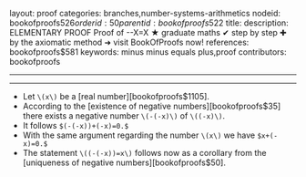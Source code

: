 layout: proof
categories: branches,number-systems-arithmetics
nodeid: bookofproofs$526
orderid: 50
parentid: bookofproofs$522
title: 
description: ELEMENTARY PROOF Proof of --X=X ★ graduate maths ✔ step by step ✚ by the axiomatic method ➜ visit BookOfProofs now!
references: bookofproofs$581
keywords: minus minus equals plus,proof
contributors: bookofproofs

---


---

* Let `\(x\)` be a [real number][bookofproofs$1105].
* According to the [existence of negative numbers][bookofproofs$35] there exists a negative number `\(-(-x)\)` of `\((-x)\)`.
* It follows `$(-(-x))+(-x)=0.$`
* With the same argument regarding the number `\(x\)` we have `$x+(-x)=0.$`
* The statement `\((-(-x))=x\)` follows now as a corollary from the [uniqueness of negative numbers][bookofproofs$50].